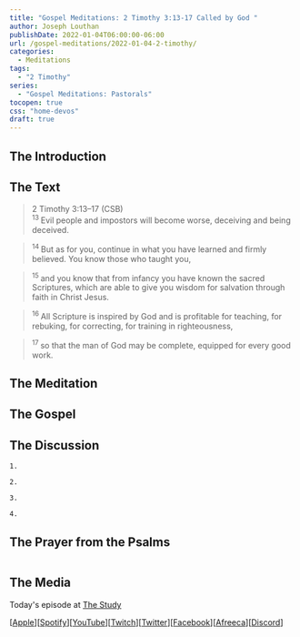 ```yaml
---
title: "Gospel Meditations: 2 Timothy 3:13-17 Called by God "
author: Joseph Louthan
publishDate: 2022-01-04T06:00:00-06:00
url: /gospel-meditations/2022-01-04-2-timothy/
categories:
  - Meditations
tags:
  - "2 Timothy"
series:
  - "Gospel Meditations: Pastorals"
tocopen: true
css: "home-devos"
draft: true
---
```

## The Introduction

<div style="page-break-after: always;"></div>

## The Text

>2 Timothy 3:13–17 (CSB)  
><sup> 13 </sup> Evil people and impostors will become worse, deceiving and being deceived. 

><sup> 14 </sup> But as for you, continue in what you have learned and firmly believed. You know those who taught you, 

><sup> 15 </sup> and you know that from infancy you have known the sacred Scriptures, which are able to give you wisdom for salvation through faith in Christ Jesus. 

><sup> 16 </sup> All Scripture is inspired by God and is profitable for teaching, for rebuking, for correcting, for training in righteousness, 

><sup> 17 </sup> so that the man of God may be complete, equipped for every good work.

<div style="page-break-after: always;"></div>

## The Meditation


## The Gospel


## The Discussion

```text
1. 
```

```text
2. 
```

```text
3. 
```

```text
4. 
```

## The Prayer from the Psalms

<div style='font-variant: small-caps;'>

</div>

```text

```

## The Media

Today's episode at [The Study](http://study.theologic.us/podcast/)

\[[Apple](https://podcasts.apple.com/us/podcast/the-study/id1557102127)\]\[[Spotify](https://open.spotify.com/show/0Xs5qsNvWePyRqcmtOTPkR)\]\[[YouTube](http://youtube.theologic.us)\]\[[Twitch](http://twitch.theologic.us)\]\[[Twitter](https://twitter.com/theologic_us)\]\[[Facebook](https://www.facebook.com/groups/462231051477464)\]\[[Afreeca](https://bj.afreecatv.com/theologicus)\]\[[Discord](http://discord.theologic.us)\]

